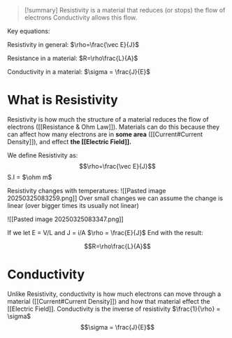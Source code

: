 
>[!summary]
Resistivity is a material that reduces (or stops) the flow of electrons
Conductivity allows this flow. 
>
Key equations:
>
Resistivity in general:
$\rho=\frac{\vec E}{J}$
>
Resistance in a material:
$R=\rho\frac{L}{A}$
>
Conductivity in a material:
$\sigma = \frac{J}{E}$

# What is Resistivity 
Resistivity is how much the structure of a material reduces the flow of electrons ([[Resistance & Ohm Law]]). Materials can do this because they can affect how many electrons are in **some area** ([[Current#Current Density]]), and effect **the [[Electric Field]].**

We define Resistivity as:
$$\rho=\frac{\vec E}{J}$$
S.I = $\ohm m$ 


Resistivity changes with temperatures:
![[Pasted image 20250325083259.png]]
Over small changes we can assume the change is linear (over bigger times its usually not linear)

![[Pasted image 20250325083347.png]]

If we let E = V/L and J = i/A
$\rho = \frac{E}{J}$
End with the result:

$$R=\rho\frac{L}{A}$$
# Conductivity
Unlike Resistivity, conductivity is how much electrons can move through a material ([[Current#Current Density]]) and how that material effect the [[Electric Field]].
Conductivity is the inverse of resistivity $\frac{1}{\rho} = \sigma$  
$$\sigma = \frac{J}{E}$$




